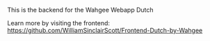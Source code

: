 This is the backend for the Wahgee Webapp Dutch

Learn more by visiting the frontend: https://github.com/WilliamSinclairScott/Frontend-Dutch-by-Wahgee